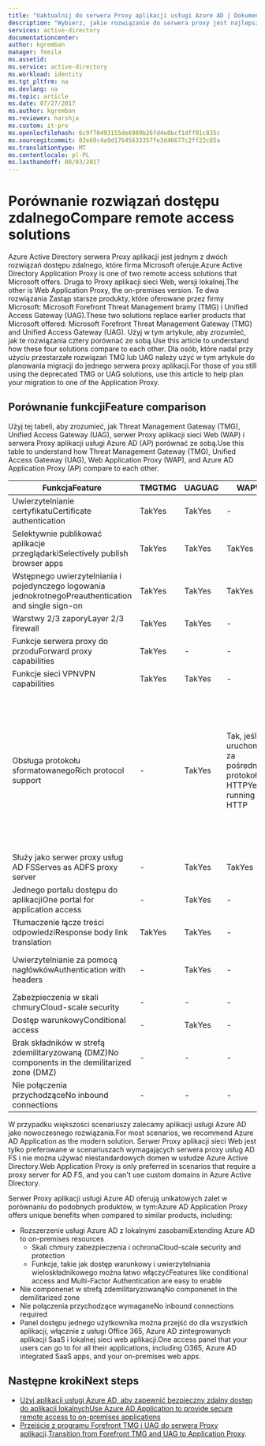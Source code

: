```yaml
---
title: "Uaktualnij do serwera Proxy aplikacji usługi Azure AD | Dokumentacja firmy Microsoft"
description: "Wybierz, jakie rozwiązanie do serwera proxy jest najlepsze w przypadku uaktualniania z programu Microsoft Forefront lub Unified bramy dostępu."
services: active-directory
documentationcenter: 
author: kgremban
manager: femila
ms.assetid: 
ms.service: active-directory
ms.workload: identity
ms.tgt_pltfrm: na
ms.devlang: na
ms.topic: article
ms.date: 07/27/2017
ms.author: kgremban
ms.reviewer: harshja
ms.custom: it-pro
ms.openlocfilehash: 6c9f70493155de6989b26fd4e8bcf1dff01c835c
ms.sourcegitcommit: 02e69c4a9d17645633357fe3d46677c2ff22c85a
ms.translationtype: MT
ms.contentlocale: pl-PL
ms.lasthandoff: 08/03/2017
---
```

# <a name="compare-remote-access-solutions"></a><span data-ttu-id="e0d1a-103">Porównanie rozwiązań dostępu zdalnego</span><span class="sxs-lookup"><span data-stu-id="e0d1a-103">Compare remote access solutions</span></span>

<span data-ttu-id="e0d1a-104">Azure Active Directory serwera Proxy aplikacji jest jednym z dwóch rozwiązań dostępu zdalnego, które firma Microsoft oferuje.</span><span class="sxs-lookup"><span data-stu-id="e0d1a-104">Azure Active Directory Application Proxy is one of two remote access solutions that Microsoft offers.</span></span> <span data-ttu-id="e0d1a-105">Druga to Proxy aplikacji sieci Web, wersji lokalnej.</span><span class="sxs-lookup"><span data-stu-id="e0d1a-105">The other is Web Application Proxy, the on-premises version.</span></span> <span data-ttu-id="e0d1a-106">Te dwa rozwiązania Zastąp starsze produkty, które oferowane przez firmy Microsoft: Microsoft Forefront Threat Management bramy (TMG) i Unified Access Gateway (UAG).</span><span class="sxs-lookup"><span data-stu-id="e0d1a-106">These two solutions replace earlier products that Microsoft offered: Microsoft Forefront Threat Management Gateway (TMG) and Unified Access Gateway (UAG).</span></span> <span data-ttu-id="e0d1a-107">Użyj w tym artykule, aby zrozumieć, jak te rozwiązania cztery porównać ze sobą.</span><span class="sxs-lookup"><span data-stu-id="e0d1a-107">Use this article to understand how these four solutions compare to each other.</span></span> <span data-ttu-id="e0d1a-108">Dla osób, które nadal przy użyciu przestarzałe rozwiązań TMG lub UAG należy użyć w tym artykule do planowania migracji do jednego serwera proxy aplikacji.</span><span class="sxs-lookup"><span data-stu-id="e0d1a-108">For those of you still using the deprecated TMG or UAG solutions, use this article to help plan your migration to one of the Application Proxy.</span></span> 


## <a name="feature-comparison"></a><span data-ttu-id="e0d1a-109">Porównanie funkcji</span><span class="sxs-lookup"><span data-stu-id="e0d1a-109">Feature comparison</span></span>

<span data-ttu-id="e0d1a-110">Użyj tej tabeli, aby zrozumieć, jak Threat Management Gateway (TMG), Unified Access Gateway (UAG), serwer Proxy aplikacji sieci Web (WAP) i serwera Proxy aplikacji usługi Azure AD (AP) porównać ze sobą.</span><span class="sxs-lookup"><span data-stu-id="e0d1a-110">Use this table to understand how Threat Management Gateway (TMG), Unified Access Gateway (UAG), Web Application Proxy (WAP), and Azure AD Application Proxy (AP) compare to each other.</span></span>

| <span data-ttu-id="e0d1a-111">Funkcja</span><span class="sxs-lookup"><span data-stu-id="e0d1a-111">Feature</span></span> | <span data-ttu-id="e0d1a-112">TMG</span><span class="sxs-lookup"><span data-stu-id="e0d1a-112">TMG</span></span> | <span data-ttu-id="e0d1a-113">UAG</span><span class="sxs-lookup"><span data-stu-id="e0d1a-113">UAG</span></span> | <span data-ttu-id="e0d1a-114">WAP</span><span class="sxs-lookup"><span data-stu-id="e0d1a-114">WAP</span></span> | <span data-ttu-id="e0d1a-115">Interfejs API</span><span class="sxs-lookup"><span data-stu-id="e0d1a-115">AP</span></span> |
| ------- | --- | --- | --- | --- |
| <span data-ttu-id="e0d1a-116">Uwierzytelnianie certyfikatu</span><span class="sxs-lookup"><span data-stu-id="e0d1a-116">Certificate authentication</span></span> | <span data-ttu-id="e0d1a-117">Tak</span><span class="sxs-lookup"><span data-stu-id="e0d1a-117">Yes</span></span> | <span data-ttu-id="e0d1a-118">Tak</span><span class="sxs-lookup"><span data-stu-id="e0d1a-118">Yes</span></span> | - | - |
| <span data-ttu-id="e0d1a-119">Selektywnie publikować aplikacje przeglądarki</span><span class="sxs-lookup"><span data-stu-id="e0d1a-119">Selectively publish browser apps</span></span> | <span data-ttu-id="e0d1a-120">Tak</span><span class="sxs-lookup"><span data-stu-id="e0d1a-120">Yes</span></span> | <span data-ttu-id="e0d1a-121">Tak</span><span class="sxs-lookup"><span data-stu-id="e0d1a-121">Yes</span></span> | <span data-ttu-id="e0d1a-122">Tak</span><span class="sxs-lookup"><span data-stu-id="e0d1a-122">Yes</span></span> | <span data-ttu-id="e0d1a-123">Tak</span><span class="sxs-lookup"><span data-stu-id="e0d1a-123">Yes</span></span> |
| <span data-ttu-id="e0d1a-124">Wstępnego uwierzytelniania i pojedynczego logowania jednokrotnego</span><span class="sxs-lookup"><span data-stu-id="e0d1a-124">Preauthentication and single sign-on</span></span> | <span data-ttu-id="e0d1a-125">Tak</span><span class="sxs-lookup"><span data-stu-id="e0d1a-125">Yes</span></span> | <span data-ttu-id="e0d1a-126">Tak</span><span class="sxs-lookup"><span data-stu-id="e0d1a-126">Yes</span></span> | <span data-ttu-id="e0d1a-127">Tak</span><span class="sxs-lookup"><span data-stu-id="e0d1a-127">Yes</span></span> | <span data-ttu-id="e0d1a-128">Tak</span><span class="sxs-lookup"><span data-stu-id="e0d1a-128">Yes</span></span> | 
| <span data-ttu-id="e0d1a-129">Warstwy 2/3 zapory</span><span class="sxs-lookup"><span data-stu-id="e0d1a-129">Layer 2/3 firewall</span></span> | <span data-ttu-id="e0d1a-130">Tak</span><span class="sxs-lookup"><span data-stu-id="e0d1a-130">Yes</span></span> | <span data-ttu-id="e0d1a-131">Tak</span><span class="sxs-lookup"><span data-stu-id="e0d1a-131">Yes</span></span> | - | - |
| <span data-ttu-id="e0d1a-132">Funkcje serwera proxy do przodu</span><span class="sxs-lookup"><span data-stu-id="e0d1a-132">Forward proxy capabilities</span></span> | <span data-ttu-id="e0d1a-133">Tak</span><span class="sxs-lookup"><span data-stu-id="e0d1a-133">Yes</span></span> | - | - | - |
| <span data-ttu-id="e0d1a-134">Funkcje sieci VPN</span><span class="sxs-lookup"><span data-stu-id="e0d1a-134">VPN capabilities</span></span> | <span data-ttu-id="e0d1a-135">Tak</span><span class="sxs-lookup"><span data-stu-id="e0d1a-135">Yes</span></span> | <span data-ttu-id="e0d1a-136">Tak</span><span class="sxs-lookup"><span data-stu-id="e0d1a-136">Yes</span></span> | - | - |
| <span data-ttu-id="e0d1a-137">Obsługa protokołu sformatowanego</span><span class="sxs-lookup"><span data-stu-id="e0d1a-137">Rich protocol support</span></span> | - | <span data-ttu-id="e0d1a-138">Tak</span><span class="sxs-lookup"><span data-stu-id="e0d1a-138">Yes</span></span> | <span data-ttu-id="e0d1a-139">Tak, jeśli uruchomiony za pośrednictwem protokołu HTTP</span><span class="sxs-lookup"><span data-stu-id="e0d1a-139">Yes, if running over HTTP</span></span> | <span data-ttu-id="e0d1a-140">Tak, jeśli uruchomiony za pośrednictwem protokołu HTTP lub za pośrednictwem bramy usług pulpitu zdalnego</span><span class="sxs-lookup"><span data-stu-id="e0d1a-140">Yes, if running over HTTP or through Remote Desktop Gateway</span></span> |
| <span data-ttu-id="e0d1a-141">Służy jako serwer proxy usług AD FS</span><span class="sxs-lookup"><span data-stu-id="e0d1a-141">Serves as ADFS proxy server</span></span> | - | <span data-ttu-id="e0d1a-142">Tak</span><span class="sxs-lookup"><span data-stu-id="e0d1a-142">Yes</span></span> | <span data-ttu-id="e0d1a-143">Tak</span><span class="sxs-lookup"><span data-stu-id="e0d1a-143">Yes</span></span> | - |
| <span data-ttu-id="e0d1a-144">Jednego portalu dostępu do aplikacji</span><span class="sxs-lookup"><span data-stu-id="e0d1a-144">One portal for application access</span></span> | - | <span data-ttu-id="e0d1a-145">Tak</span><span class="sxs-lookup"><span data-stu-id="e0d1a-145">Yes</span></span> | - | <span data-ttu-id="e0d1a-146">Tak</span><span class="sxs-lookup"><span data-stu-id="e0d1a-146">Yes</span></span> |
| <span data-ttu-id="e0d1a-147">Tłumaczenie łącze treści odpowiedzi</span><span class="sxs-lookup"><span data-stu-id="e0d1a-147">Response body link translation</span></span> | <span data-ttu-id="e0d1a-148">Tak</span><span class="sxs-lookup"><span data-stu-id="e0d1a-148">Yes</span></span> | <span data-ttu-id="e0d1a-149">Tak</span><span class="sxs-lookup"><span data-stu-id="e0d1a-149">Yes</span></span> | - | <span data-ttu-id="e0d1a-150">Tak</span><span class="sxs-lookup"><span data-stu-id="e0d1a-150">Yes</span></span> | 
| <span data-ttu-id="e0d1a-151">Uwierzytelnianie za pomocą nagłówków</span><span class="sxs-lookup"><span data-stu-id="e0d1a-151">Authentication with headers</span></span> | - | <span data-ttu-id="e0d1a-152">Tak</span><span class="sxs-lookup"><span data-stu-id="e0d1a-152">Yes</span></span> | - | <span data-ttu-id="e0d1a-153">Tak, z PingAccess</span><span class="sxs-lookup"><span data-stu-id="e0d1a-153">Yes, with PingAccess</span></span> | 
| <span data-ttu-id="e0d1a-154">Zabezpieczenia w skali chmury</span><span class="sxs-lookup"><span data-stu-id="e0d1a-154">Cloud-scale security</span></span> | - | - | - | <span data-ttu-id="e0d1a-155">Tak</span><span class="sxs-lookup"><span data-stu-id="e0d1a-155">Yes</span></span> | 
| <span data-ttu-id="e0d1a-156">Dostęp warunkowy</span><span class="sxs-lookup"><span data-stu-id="e0d1a-156">Conditional access</span></span> | - | <span data-ttu-id="e0d1a-157">Tak</span><span class="sxs-lookup"><span data-stu-id="e0d1a-157">Yes</span></span> | - | <span data-ttu-id="e0d1a-158">Tak</span><span class="sxs-lookup"><span data-stu-id="e0d1a-158">Yes</span></span> |
| <span data-ttu-id="e0d1a-159">Brak składników w strefą zdemilitaryzowaną (DMZ)</span><span class="sxs-lookup"><span data-stu-id="e0d1a-159">No components in the demilitarized zone (DMZ)</span></span> | - | - | - | <span data-ttu-id="e0d1a-160">Tak</span><span class="sxs-lookup"><span data-stu-id="e0d1a-160">Yes</span></span> |
| <span data-ttu-id="e0d1a-161">Nie połączenia przychodzące</span><span class="sxs-lookup"><span data-stu-id="e0d1a-161">No inbound connections</span></span> | - | - | - | <span data-ttu-id="e0d1a-162">Tak</span><span class="sxs-lookup"><span data-stu-id="e0d1a-162">Yes</span></span> |

<span data-ttu-id="e0d1a-163">W przypadku większości scenariuszy zalecamy aplikacji usługi Azure AD jako nowoczesnego rozwiązania.</span><span class="sxs-lookup"><span data-stu-id="e0d1a-163">For most scenarios, we recommend Azure AD Application as the modern solution.</span></span> <span data-ttu-id="e0d1a-164">Serwer Proxy aplikacji sieci Web jest tylko preferowane w scenariuszach wymagających serwera proxy usług AD FS i nie można używać niestandardowych domen w usłudze Azure Active Directory.</span><span class="sxs-lookup"><span data-stu-id="e0d1a-164">Web Application Proxy is only preferred in scenarios that require a proxy server for AD FS, and you can't use custom domains in Azure Active Directory.</span></span> 

<span data-ttu-id="e0d1a-165">Serwer Proxy aplikacji usługi Azure AD oferują unikatowych zalet w porównaniu do podobnych produktów, w tym:</span><span class="sxs-lookup"><span data-stu-id="e0d1a-165">Azure AD Application Proxy offers unique benefits when compared to similar products, including:</span></span>

- <span data-ttu-id="e0d1a-166">Rozszerzenie usługi Azure AD z lokalnymi zasobami</span><span class="sxs-lookup"><span data-stu-id="e0d1a-166">Extending Azure AD to on-premises resources</span></span>
   - <span data-ttu-id="e0d1a-167">Skali chmury zabezpieczenia i ochrona</span><span class="sxs-lookup"><span data-stu-id="e0d1a-167">Cloud-scale security and protection</span></span>
   - <span data-ttu-id="e0d1a-168">Funkcje, takie jak dostęp warunkowy i uwierzytelniania wieloskładnikowego można łatwo włączyć</span><span class="sxs-lookup"><span data-stu-id="e0d1a-168">Features like conditional access and Multi-Factor Authentication are easy to enable</span></span>
- <span data-ttu-id="e0d1a-169">Nie componenet w strefą zdemilitaryzowaną</span><span class="sxs-lookup"><span data-stu-id="e0d1a-169">No componenet in the demilitarized zone</span></span>
- <span data-ttu-id="e0d1a-170">Nie połączenia przychodzące wymagane</span><span class="sxs-lookup"><span data-stu-id="e0d1a-170">No inbound connections required</span></span>
- <span data-ttu-id="e0d1a-171">Panel dostępu jednego użytkownika można przejść do dla wszystkich aplikacji, włącznie z usługi Office 365, Azure AD zintegrowanych aplikacji SaaS i lokalnej sieci web aplikacji.</span><span class="sxs-lookup"><span data-stu-id="e0d1a-171">One access panel that your users can go to for all their applications, including O365, Azure AD integrated SaaS apps, and your on-premises web apps.</span></span> 


## <a name="next-steps"></a><span data-ttu-id="e0d1a-172">Następne kroki</span><span class="sxs-lookup"><span data-stu-id="e0d1a-172">Next steps</span></span>

- [<span data-ttu-id="e0d1a-173">Użyj aplikacji usługi Azure AD, aby zapewnić bezpieczny zdalny dostęp do aplikacji lokalnych</span><span class="sxs-lookup"><span data-stu-id="e0d1a-173">Use Azure AD Application to provide secure remote access to on-premises applications</span></span>](active-directory-application-proxy-get-started.md)
- <span data-ttu-id="e0d1a-174">[Przejście z programu Forefront TMG i UAG do serwera Proxy aplikacji](https://blogs.technet.microsoft.com/isablog/2015/06/30/modernizing-microsoft-application-access-with-web-application-proxy-and-azure-active-directory-application-proxy/).</span><span class="sxs-lookup"><span data-stu-id="e0d1a-174">[Transition from Forefront TMG and UAG to Application Proxy](https://blogs.technet.microsoft.com/isablog/2015/06/30/modernizing-microsoft-application-access-with-web-application-proxy-and-azure-active-directory-application-proxy/).</span></span>
